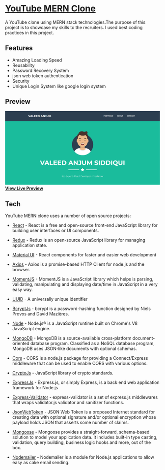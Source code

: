 # [YouTube MERN Clone](https://valeedanjum.github.io/yourportfolio/)

A YouTube clone using MERN stack technologies.The purpose of this project is to showcase my skills to the recruiters. I used best coding practices in this project.

## Features

- Amazing Loading Speed
- Reusability
- Password Recovery System
- json web token authentication
- Security
- Unique Login System like google login system

## Preview

[![YourPortfolio Preview](https://raw.githubusercontent.com/ValeedAnjum/yourportfolio/master/public/img/yourportfolio.png)](https://valeedanjum.github.io/yourportfolio/)
**[View Live Preview](https://valeedanjum.github.io/home/)**

## Tech

YouTube MERN clone uses a number of open source projects:

- [React](https://reactjs.org/) - React is a free and open-source front-end JavaScript library for building user interfaces or UI components.

- [Redux](https://redux.js.org/) - Redux is an open-source JavaScript library for managing application state.

- [Material UI](https://material-ui.com/) - React components for faster and easier web development

- [Axios](https://www.npmjs.com/package/axios) - Axios is a promise-based HTTP Client for node.js and the browser.

- [MomentJS](https://momentjs.com/) - MomentJS is a JavaScript library which helps is parsing, validating, manipulating and displaying date/time in JavaScript in a very easy way.

- [UUID](https://www.npmjs.com/package/uuid) - A universally unique identifier

- [BcryptJs](https://www.npmjs.com/package/bcryptjs) - bcrypt is a password-hashing function designed by Niels Provos and David Mazières.

- [Node](https://nodejs.org/) - Node.js® is a JavaScript runtime built on Chrome's
  V8 JavaScript engine.

- [MongoDB](https://www.mongodb.com/) - MongoDB is a source-available cross-platform document-oriented database program. Classified as a NoSQL database program, MongoDB uses JSON-like documents with optional schemas.

- [Cors](https://www.npmjs.com/package/cors) - CORS is a node.js package for providing a Connect/Express middleware that can be used to enable CORS with various options.

- [CryptoJs](https://www.npmjs.com/package/crypto-js) - JavaScript library of crypto standards.

- [ExpressJs](https://expressjs.com/) - Express.js, or simply Express, is a back end web application framework for Node.js

- [Express-Validator](https://express-validator.github.io/docs/) - express-validator is a set of express.js middlewares that wraps validator.js validator and sanitizer functions.

- [JsonWebToken](https://www.npmjs.com/package/jsonwebtoken) - JSON Web Token is a proposed Internet standard for creating data with optional signature and/or optional encryption whose payload holds JSON that asserts some number of claims.

- [Mongoose](https://mongoosejs.com/) - Mongoose provides a straight-forward, schema-based solution to model your application data. It includes built-in type casting, validation, query building, business logic hooks and more, out of the box.

- [Nodemailer](https://nodemailer.com/about/) - Nodemailer is a module for Node.js applications to allow easy as cake email sending.
